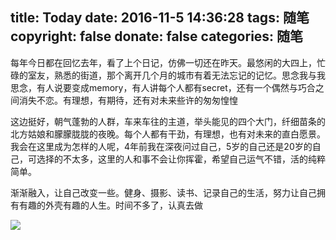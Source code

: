 title: Today
date: 2016-11-5 14:36:28
tags: 随笔
copyright: false
donate: false
categories: 随笔
---

每年今日都在回忆去年，看了上个日记，仿佛一切还在昨天。最悠闲的大四上，忙碌的室友，熟悉的街道，那个离开几个月的城市有着无法忘记的记忆。思念我与我思念，有人说要变成memory，有人讲每个人都有secret，还有一个偶然与巧合之间消失不恋。有理想，有期待，还有对未来些许的匆匆惶惶

这边挺好，朝气蓬勃的人群，车来车往的主道，举头能见的四个大门，纤细苗条的北方姑娘和朦朦胧胧的夜晚。每个人都有干劲，有理想，也有对未来的直白愿景。我会在这里成为怎样的人呢，4年前我在深夜问过自己，5岁的自己还是20岁的自己，可选择的不太多，这里的人和事不会让你挥霍，希望自己运气不错，活的纯粹简单。

渐渐融入，让自己改变一些。健身、摄影、读书、记录自己的生活，努力让自己拥有有趣的外壳有趣的人生。时间不多了，认真去做

![](http://7xowaa.com1.z0.glb.clouddn.com/midnoght.jpg?imageView2/1/w/500/h/300)